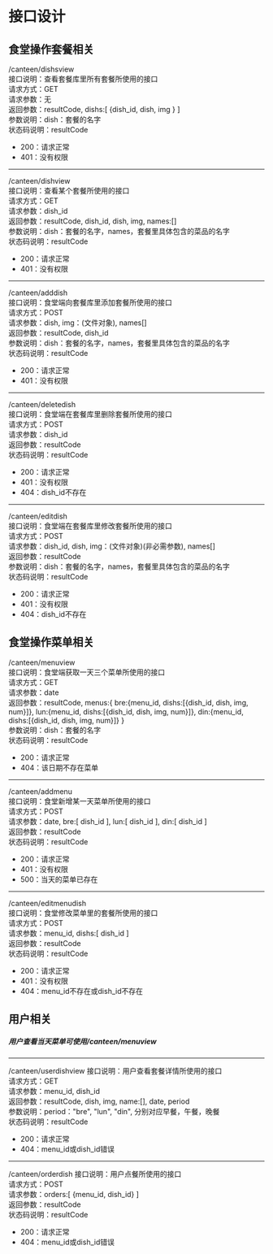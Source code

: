 # 接口设计

## 食堂操作套餐相关


/canteen/dishsview  
接口说明：查看套餐库里所有套餐所使用的接口  
请求方式：GET  
请求参数：无  
返回参数：resultCode, dishs:[ {dish_id, dish, img } ]  
参数说明：dish：套餐的名字  
状态码说明：resultCode  
- 200：请求正常
- 401：没有权限

---------------------------------------------------------

/canteen/dishview  
接口说明：查看某个套餐所使用的接口  
请求方式：GET  
请求参数：dish_id  
返回参数：resultCode, dish_id, dish, img, names:[]  
参数说明：dish：套餐的名字，names，套餐里具体包含的菜品的名字  
状态码说明：resultCode  
- 200：请求正常
- 401：没有权限

---------------------------------------------------------

/canteen/adddish  
接口说明：食堂端向套餐库里添加套餐所使用的接口  
请求方式：POST  
请求参数：dish, img：(文件对象), names[]  
返回参数：resultCode, dish_id    
参数说明：dish：套餐的名字，names，套餐里具体包含的菜品的名字  
状态码说明：resultCode  
- 200：请求正常
- 401：没有权限

---------------------------------------------------------

/canteen/deletedish  
接口说明：食堂端在套餐库里删除套餐所使用的接口  
请求方式：POST  
请求参数：dish_id  
返回参数：resultCode  
状态码说明：resultCode  
- 200：请求正常
- 401：没有权限
- 404：dish_id不存在

---------------------------------------------------------

/canteen/editdish  
接口说明：食堂端在套餐库里修改套餐所使用的接口  
请求方式：POST  
请求参数：dish_id, dish, img：(文件对象)(非必需参数), names[]  
返回参数：resultCode  
参数说明：dish：套餐的名字，names，套餐里具体包含的菜品的名字  
状态码说明：resultCode  
- 200：请求正常
- 401：没有权限
- 404：dish_id不存在


## 食堂操作菜单相关


/canteen/menuview  
接口说明：食堂端获取一天三个菜单所使用的接口  
请求方式：GET  
请求参数：date  
返回参数：resultCode, menus:{ bre:{menu_id, dishs:[{dish_id, dish, img, num}]}, lun:{menu_id, dishs:[{dish_id, dish, img, num}]}, din:{menu_id, dishs:[{dish_id, dish, img, num}]} }  
参数说明：dish：套餐的名字  
状态码说明：resultCode  
- 200：请求正常    
- 404：该日期不存在菜单  

---------------------------------------------------------

/canteen/addmenu  
接口说明：食堂新增某一天菜单所使用的接口  
请求方式：POST  
请求参数：date, bre:[ dish_id ], lun:[ dish_id ], din:[ dish_id ]  
返回参数：resultCode  
状态码说明：resultCode  
- 200：请求正常
- 401：没有权限
- 500：当天的菜单已存在

---------------------------------------------------------

/canteen/editmenudish  
接口说明：食堂修改菜单里的套餐所使用的接口  
请求方式：POST  
请求参数：menu_id, dishs:[ dish_id ]   
返回参数：resultCode  
状态码说明：resultCode  
- 200：请求正常
- 401：没有权限
- 404：menu_id不存在或dish_id不存在


## 用户相关


##### 用户查看当天菜单可使用/canteen/menuview

---------------------------------------------------------

/canteen/userdishview
接口说明：用户查看套餐详情所使用的接口  
请求方式：GET  
请求参数：menu_id, dish_id  
返回参数：resultCode, dish, img, name:[], date, period      
参数说明：period："bre", "lun", "din", 分别对应早餐，午餐，晚餐  
状态码说明：resultCode  
- 200：请求正常
- 404：menu_id或dish_id错误

---------------------------------------------------------

/canteen/orderdish
接口说明：用户点餐所使用的接口  
请求方式：POST  
请求参数：orders:[ {menu_id, dish_id} ]  
返回参数：resultCode    
状态码说明：resultCode  
- 200：请求正常
- 404：menu_id或dish_id错误